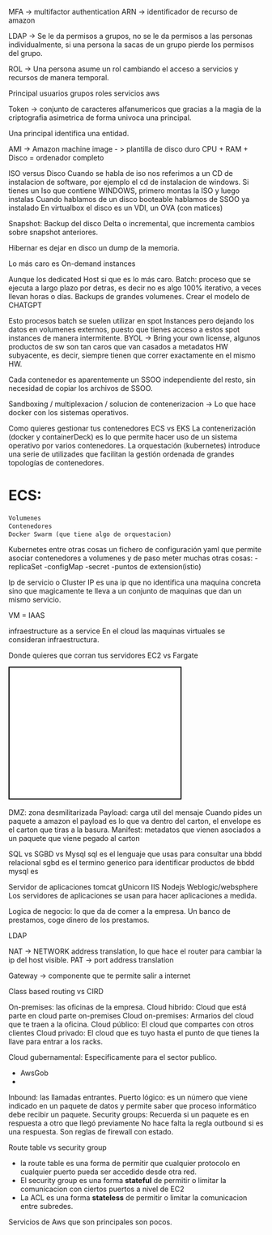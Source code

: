 MFA -> multifactor authentication
ARN -> identificador de recurso de amazon

LDAP -> Se le da permisos a grupos, no se le da permisos a las personas individualmente, si una persona la sacas de un grupo pierde los permisos del grupo.

ROL -> Una persona asume un rol cambiando el acceso a servicios y recursos de manera temporal.

Principal
    usuarios
    grupos
    roles
    servicios aws

Token -> conjunto de caracteres alfanumericos que gracias a la magia de la criptografia asimetrica de forma univoca una principal.

Una principal identifica una entidad.

AMI -> Amazon machine image - > plantilla de disco duro
CPU + RAM + Disco = ordenador completo

ISO versus Disco
    Cuando se habla de iso nos referimos a un CD de instalacion de software, por ejemplo el cd de instalacion de windows.
        Si tienes un Iso que contiene WINDOWS, primero montas la ISO y luego instalas
    Cuando hablamos de un disco booteable hablamos de SSOO ya instalado
        En virtualbox el disco es un VDI, un OVA (con matices)

Snapshot: Backup del disco
    Delta o incremental, que incrementa cambios sobre snapshot anteriores.

Hibernar es dejar en disco un dump de la memoria.

Lo más caro es On-demand instances

Aunque los dedicated Host si que es lo más caro. 
Batch: proceso que se ejecuta a largo plazo por detras, es decir no es algo 100% iterativo, a veces llevan horas o días.
    Backups de grandes volumenes.
    Crear el modelo de CHATGPT

Esto procesos batch se suelen utilizar en spot Instances pero dejando los datos en volumenes externos, puesto que tienes acceso a estos spot instances de manera intermitente.
BYOL -> Bring your own license, algunos productos de sw son tan caros que van casados a metadatos HW subyacente, es decir, siempre tienen que correr exactamente en el mismo HW.

Cada contenedor es aparentemente un SSOO independiente del resto, sin necesidad de copiar los archivos de SSOO.

Sandboxing / multiplexacion / solucion de contenerizacion -> Lo que hace docker con los sistemas operativos.

Como quieres gestionar tus contenedores
ECS vs EKS
    La contenerización (docker y containerDeck) es lo que permite hacer uso de un sistema operativo por varios contenedores.
    La orquestación (kubernetes) introduce una serie de utilizades que facilitan la gestión ordenada de grandes topologías de contenedores.

# ECS:

    Volumenes
    Contenedores
    Docker Swarm (que tiene algo de orquestacion)

Kubernetes entre otras cosas un fichero de configuración yaml que permite asociar contenedores a volumenes y de paso meter muchas otras cosas:
    -replicaSet
    -configMap
    -secret
    -puntos de extension(istio)

Ip de servicio o Cluster IP es una ip que no identifica una maquina concreta sino que magicamente te lleva a un conjunto de maquinas que dan un mismo servicio.

VM = IAAS

infraestructure as a service
En el cloud las maquinas virtuales se consideran infraestructura.

Donde quieres que corran tus servidores
EC2 vs Fargate

![Diagrama](diagrama.drawio.svg)

DMZ: zona desmilitarizada
Payload: carga util del mensaje 
    Cuando pides un paquete a amazon el payload es lo que va dentro del carton, el envelope es el carton que tiras a la basura.
Manifest: metadatos que vienen asociados a un paquete que viene pegado al carton

SQL vs SGBD vs Mysql
    sql es el lenguaje que usas para consultar una bbdd relacional
    sgbd es el termino generico para identificar productos de bbdd
    mysql es 

Servidor de aplicaciones
    tomcat
    gUnicorn
    IIS
    Nodejs
    Weblogic/websphere
Los servidores de aplicaciones se usan para hacer aplicaciones a medida.

Logica de negocio: lo que da de comer a la empresa.
    Un banco de prestamos, coge dinero de los prestamos.

LDAP

NAT -> NETWORK address translation, lo que hace el router para cambiar la ip del host visible.
PAT -> port address translation

Gateway -> componente que te permite salir a internet

Class based routing vs CIRD

On-premises: las oficinas de la empresa.
Cloud hibrido: Cloud que está parte en cloud parte on-premises
Cloud on-premises: Armarios del cloud que te traen a la oficina.
Cloud público: El cloud que compartes con otros clientes
Cloud privado: El cloud que es tuyo hasta el punto de que tienes la llave para entrar a los racks.

Cloud gubernamental: Especificamente para el sector publico.

* AwsGob
* 
Inbound: las llamadas entrantes.
Puerto lógico: es un número que viene indicado en un paquete de datos y permite saber que proceso informático debe recibir un paquete.
Security groups: Recuerda si un paquete es en respuesta a otro que llegó previamente
No hace falta la regla outbound si es una respuesta.
Son reglas de firewall con estado.

Route table vs security group
* la route table es una forma de permitir que cualquier protocolo en cualquier puerto pueda ser accedido desde otra red.
* El security group es una forma **stateful** de permitir o limitar la comunicacion con ciertos puertos a nivel de EC2
* La ACL es una forma **stateless** de permitir o limitar la comunicacion entre subredes.
  
Servicios de Aws que son principales son pocos.

